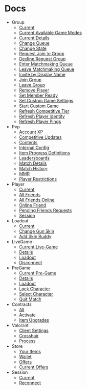 # Docs

- Group
    - [Current](https://github.com/igorwessel/valclient.js/tree/master/docs/Group/current.md)
    - [Current Available Game Modes](https://github.com/igorwessel/valclient.js/tree/master/docs/Group/currentAvailableGameModes.md)
    - [Current Details](https://github.com/igorwessel/valclient.js/tree/master/docs/Group/currentDetails.md)
    - [Change Queue](https://github.com/igorwessel/valclient.js/tree/master/docs/Group/changeQueue.md)
    - [Change State](https://github.com/igorwessel/valclient.js/tree/master/docs/Group/changeState.md)
    - [Request Join to Group](https://github.com/igorwessel/valclient.js/tree/master/docs/Group/requestJoinToGroup.md)
    - [Decline Request Group](https://github.com/igorwessel/valclient.js/tree/master/docs/Group/declineRequestGroup.md)
    - [Enter Matchmaking Queue](https://github.com/igorwessel/valclient.js/tree/master/docs/Group/enterMatchmakingQueue.md)
    - [Leave Matchmaking Queue](https://github.com/igorwessel/valclient.js/tree/master/docs/Group/leaveMatchmakingQueue.md)
    - [Invite by Display Name](https://github.com/igorwessel/valclient.js/tree/master/docs/Group/inviteByDisplayName.md)
    - [Join Group](https://github.com/igorwessel/valclient.js/tree/master/docs/Group/joinGroup.md)
    - [Leave Group](https://github.com/igorwessel/valclient.js/tree/master/docs/Group/leaveGroup.md)
    - [Remove Player](https://github.com/igorwessel/valclient.js/tree/master/docs/Group/removePlayer.md)
    - [Set Member Ready](https://github.com/igorwessel/valclient.js/tree/master/docs/Group/setMemberReady.md)
    - [Set Custom Game Settings](https://github.com/igorwessel/valclient.js/tree/master/docs/Group/setCustomGameSettings.md)
    - [Start Custom Game](https://github.com/igorwessel/valclient.js/tree/master/docs/Group/startCustomGame.md)
    - [Refresh Competitive Tier](https://github.com/igorwessel/valclient.js/tree/master/docs/Group/refreshCompetitiveTier.md)
    - [Refresh Player Identity](https://github.com/igorwessel/valclient.js/tree/master/docs/Group/refreshPlayerIdentity.md)
    - [Refresh Player Pings](https://github.com/igorwessel/valclient.js/tree/master/docs/Group/refreshPlayerPings.md)
- Pvp
    - [Account XP](https://github.com/igorwessel/valclient.js/tree/master/docs/Pvp/accountXp.md)
    - [Competitive Updates](https://github.com/igorwessel/valclient.js/tree/master/docs/Pvp/competitiveUpdates.md)
    - [Contents](https://github.com/igorwessel/valclient.js/tree/master/docs/Pvp/contents.md)
    - [Internal Config](https://github.com/igorwessel/valclient.js/tree/master/docs/Pvp/internalConfig.md)
    - [Item Progress Definitions](https://github.com/igorwessel/valclient.js/tree/master/docs/Pvp/itemProgressDefinitions.md)
    - [Leadersboards](https://github.com/igorwessel/valclient.js/tree/master/docs/Pvp/leadersboards.md)
    - [Match Details](https://github.com/igorwessel/valclient.js/tree/master/docs/Pvp/matchDetails.md)
    - [Match History](https://github.com/igorwessel/valclient.js/tree/master/docs/Pvp/matchHistory.md)
    - [MMR](https://github.com/igorwessel/valclient.js/tree/master/docs/Pvp/mmr.md)
    - [Player Restrictions](https://github.com/igorwessel/valclient.js/tree/master/docs/Pvp/playerRestrictions.md)
- Player
    - [Current](https://github.com/igorwessel/valclient.js/tree/master/docs/Player/current.md)
    - [All Friends](https://github.com/igorwessel/valclient.js/tree/master/docs/Player/allFriends.md)
    - [All Friends Online](https://github.com/igorwessel/valclient.js/tree/master/docs/Player/allFriendsOnline.md)
    - [Online Friend](https://github.com/igorwessel/valclient.js/tree/master/docs/Player/onlineFriend.md)
    - [Pending Friends Requests](https://github.com/igorwessel/valclient.js/tree/master/docs/Player/pendingFriendsRequests.md)
    - [Session](https://github.com/igorwessel/valclient.js/tree/master/docs/Player/session.md)
- Loadout
    - [Current](https://github.com/igorwessel/valclient.js/tree/master/docs/Loadout/current.md)
    - [Change Gun Skin](https://github.com/igorwessel/valclient.js/tree/master/docs/Loadout/changeGunSkin.md)
    - [Add Skin Buddy](https://github.com/igorwessel/valclient.js/tree/master/docs/Loadout/addSkinBuddy.md)
- LiveGame
    - [Current Live-Game](https://github.com/igorwessel/valclient.js/tree/master/docs/LiveGame/current.md)
    - [Details](https://github.com/igorwessel/valclient.js/tree/master/docs/LiveGame/details.md)
    - [Loadout](https://github.com/igorwessel/valclient.js/tree/master/docs/LiveGame/loadout.md)
    - [Disconnect](https://github.com/igorwessel/valclient.js/tree/master/docs/LiveGame/disconnect.md)
- PreGame
    - [Current Pre-Game](https://github.com/igorwessel/valclient.js/tree/master/docs/PreGame/current.md)
    - [Details](https://github.com/igorwessel/valclient.js/tree/master/docs/PreGame/details.md)
    - [Loadout](https://github.com/igorwessel/valclient.js/tree/master/docs/PreGame/loadout.md)
    - [Lock Character](https://github.com/igorwessel/valclient.js/tree/master/docs/PreGame/lockCharacter.md)
    - [Select Character](https://github.com/igorwessel/valclient.js/tree/master/docs/PreGame/selectCharacter.md)
    - [Quit Match](https://github.com/igorwessel/valclient.js/tree/master/docs/PreGame/quitMatch.md)
- Contracts
    - [All](https://github.com/igorwessel/valclient.js/tree/master/docs/Contracts/all.md)
    - [Activate](https://github.com/igorwessel/valclient.js/tree/master/docs/Contracts/activate.md)
    - [Item Upgrades](https://github.com/igorwessel/valclient.js/tree/master/docs/Contracts/upgrades.md)
- Valorant
    - [Client Settings](https://github.com/igorwessel/valclient.js/tree/master/docs/Valorant/clientSettings.md)
    - [Crosshair](https://github.com/igorwessel/valclient.js/tree/master/docs/Valorant/crossHair.md)
    - [Process](https://github.com/igorwessel/valclient.js/tree/master/docs/Valorant/process.md)
- Store
    - [Your Items](https://github.com/igorwessel/valclient.js/tree/master/docs/Store/yourItems.md)
    - [Wallet](https://github.com/igorwessel/valclient.js/tree/master/docs/Store/wallet.md)
    - [Offers](https://github.com/igorwessel/valclient.js/tree/master/docs/Store/offers.md)
    - [Current Offers](https://github.com/igorwessel/valclient.js/tree/master/docs/Store/currentOffers.md)
- Session
    - [Current](https://github.com/igorwessel/valclient.js/tree/master/docs/Session/current.md)
    - [Reconnect](https://github.com/igorwessel/valclient.js/tree/master/docs/Session/reconnect.md)